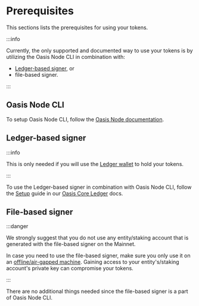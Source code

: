 # Prerequisites

This sections lists the prerequisites for using your tokens.

:::info

Currently, the only supported and documented way to use your tokens is by utilizing the Oasis Node CLI in combination with:

* [Ledger-based signer](/oasis-core-ledger), or
* file-based signer.

:::

## Oasis Node CLI

To setup Oasis Node CLI, follow the [Oasis Node documentation](/operators/prerequisites/oasis-node).

## Ledger-based signer

:::info

This is only needed if you will use the [Ledger wallet](../../holding-rose-tokens/ledger-wallet.md) to hold your tokens.

:::

To use the Ledger-based signer in combination with Oasis Node CLI, follow the [Setup](/oasis-core-ledger/usage/setup) guide in our [Oasis Core Ledger](/oasis-core-ledger/) docs.

## File-based signer

:::danger

We strongly suggest that you do not use any entity/staking account that is generated with the file-based signer on the Mainnet.

In case you need to use the file-based signer, make sure you only use it on an [offline/air-gapped machine](https://en.wikipedia.org/wiki/Air_gap_\(networking\)). Gaining access to your entity's/staking account's private key can compromise your tokens.

:::

There are no additional things needed since the file-based signer is a part of Oasis Node CLI.
